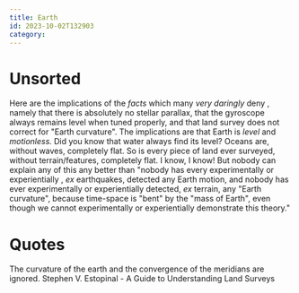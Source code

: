 ```yaml
---
title: Earth
id: 2023-10-02T132903
category: 
---
```


# Unsorted
Here are the implications of the *facts* which many *very daringly* deny , namely that there is absolutely no stellar parallax, that the gyroscope always remains level when tuned properly, and that land survey does not correct for "Earth curvature". The implications are that Earth is *level* and *motionless.* Did you know that water always find its level? Oceans are, without waves, completely flat. So is every piece of land ever surveyed, without terrain/features, completely flat. I know, I know! But nobody can explain any of this any better than "nobody has every experimentally or experientially , *ex* earthquakes, detected any Earth motion, and nobody has ever experimentally or experientially detected, *ex* terrain, any "Earth curvature", because time-space is "bent" by the "mass of Earth", even though we cannot experimentally or experientially demonstrate this theory."

# Quotes
The curvature of the earth and the convergence of the meridians are ignored.
Stephen V. Estopinal - A Guide to Understanding Land Surveys

